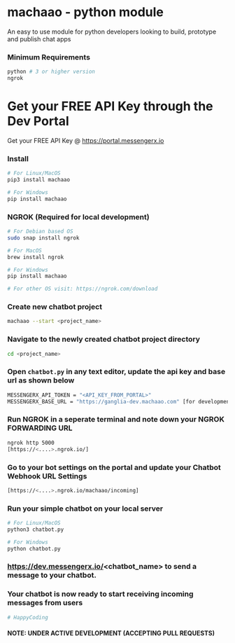# machaao - python module
An easy to use module for python developers looking to build, prototype and publish chat apps

### Minimum Requirements
```bash
python # 3 or higher version
ngrok
```

# Get your FREE API Key through the Dev Portal
Get your FREE API Key @ https://portal.messengerx.io

### Install
```bash
# For Linux/MacOS
pip3 install machaao

# For Windows
pip install machaao
```

###  NGROK (Required for local development)
```bash
# For Debian based OS
sudo snap install ngrok

# For MacOS
brew install ngrok

# For Windows
pip install machaao

# For other OS visit: https://ngrok.com/download
```

### Create new chatbot project
```bash
machaao --start <project_name>
```

### Navigate to the newly created chatbot project directory
```bash
cd <project_name>
```

### Open ```chatbot.py``` in any text editor, update the api key and base url as shown below
```bash
MESSENGERX_API_TOKEN = "<API_KEY_FROM_PORTAL>"
MESSENGERX_BASE_URL = "https://ganglia-dev.machaao.com" [for development purposes]
```
### Run NGROK in a seperate terminal and note down your NGROK FORWARDING URL
```bash
ngrok http 5000
[https://<....>.ngrok.io/]
```


### Go to your bot settings on the portal and update your Chatbot Webhook URL Settings
```bash
[https://<....>.ngrok.io/machaao/incoming]
```

### Run your simple chatbot on your local server
```bash
# For Linux/MacOS
python3 chatbot.py

# For Windows
python chatbot.py
```

###  https://dev.messengerx.io/<chatbot_name> to send a message to your chatbot.


### Your chatbot is now ready to start receiving incoming messages from users
```bash
# HappyCoding
```

#### NOTE: UNDER ACTIVE DEVELOPMENT (ACCEPTING PULL REQUESTS)